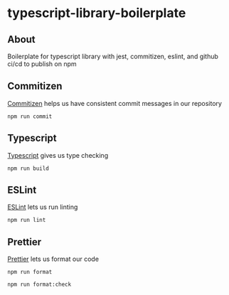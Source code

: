 # typescript-library-boilerplate

## About

Boilerplate for typescript library with jest, commitizen, eslint, and github ci/cd to publish on npm

## Commitizen

[Commitizen](https://github.com/commitizen/cz-cli) helps us have consistent commit messages in our repository

```
npm run commit
```

## Typescript

[Typescript](https://www.typescriptlang.org/) gives us type checking

```
npm run build
```

## ESLint

[ESLint](https://typescript-eslint.io/) lets us run linting

```npm run lint```

## Prettier

[Prettier](https://prettier.io/) lets us format our code

```
npm run format
```

```
npm run format:check
```